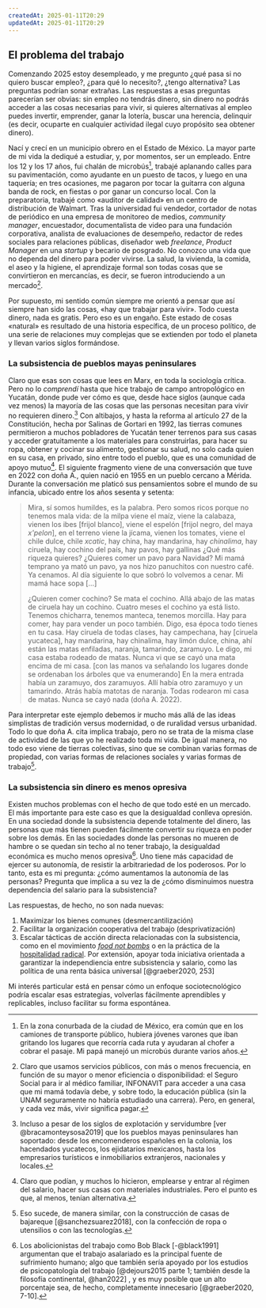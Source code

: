 ```yaml
---
createdAt: 2025-01-11T20:29
updatedAt: 2025-01-11T20:29
---
```

## El problema del trabajo

Comenzando 2025 estoy desempleado, y me pregunto ¿qué pasa si no quiero buscar empleo?, ¿para qué lo necesito?, ¿tengo alternativa? Las preguntas podrían sonar extrañas. Las respuestas a esas preguntas parecerían ser obvias: sin empleo no tendrás dinero, sin dinero no podrás acceder a las cosas necesarias para vivir, si quieres alternativas al empleo puedes invertir, emprender, ganar la lotería, buscar una herencia, delinquir (es decir, ocuparte en cualquier actividad ilegal cuyo propósito sea obtener dinero).

Nací y crecí en un municipio obrero en el Estado de México. La mayor parte de mi vida la dediqué a estudiar, y, por momentos, ser un empleado. Entre los 12 y los 17 años, fui chalán de microbús[^1], trabajé aplanando calles para su pavimentación, como ayudante en un puesto de tacos, y luego en una taquería; en tres ocasiones, me pagaron por tocar la guitarra con alguna banda de rock, en fiestas o por ganar un concurso local. Con la preparatoria, trabajé como «auditor de calidad» en un centro de distribución de Walmart. Tras la universidad fui vendedor, cortador de notas de periódico en una empresa de monitoreo de medios, *community manager*, encuestador, documentalista de video para una fundación corporativa, analista de evaluaciones de desempeño, redactor de redes sociales para relaciones públicas, diseñador web *freelance*, *Product Manager* en una *startup* y becario de posgrado. No conozco una vida que no dependa del dinero para poder vivirse. La salud, la vivienda, la comida, el aseo y la higiene, el aprendizaje formal son todas cosas que se convirtieron en mercancías, es decir, se fueron introduciendo a un mercado[^2].

[^1]: En la zona conurbada de la ciudad de México, era común que en los camiones de transporte público, hubiera jóvenes varones que iban gritando los lugares que recorría cada ruta y ayudaran al chofer a cobrar el pasaje. Mi papá manejó un microbús durante varios años.

[^2]: Claro que usamos servicios públicos, con más o menos frecuencia, en función de su mayor o menor eficiencia o disponibilidad: el Seguro Social para ir al médico familiar, INFONAVIT para acceder a una casa que mi mamá todavía debe, y sobre todo, la educación pública (sin la UNAM seguramente no habría estudiado una carrera). Pero, en general, y cada vez más, vivir significa pagar.

Por supuesto, mi sentido común siempre me orientó a pensar que así siempre han sido las cosas, «hay que trabajar para vivir». Todo cuesta dinero, nada es gratis. Pero eso es un engaño. Este estado de cosas «natural» es resultado de una historia específica, de un proceso político, de una serie de relaciones muy complejas que se extienden por todo el planeta y llevan varios siglos formándose.

### La subsistencia de pueblos mayas peninsulares

Claro que esas son cosas que lees en Marx, en toda la sociología crítica. Pero no lo *comprendí* hasta que hice trabajo de campo antropológico en Yucatán, donde pude ver cómo es que, desde hace siglos (aunque cada vez menos) la mayoría de las cosas que las personas necesitan para vivir no requieren dinero.[^3] Con altibajos, y hasta la reforma al artículo 27 de la Constitución, hecha por Salinas de Gortari en 1992, las tierras comunes permitieron a muchos pobladores de Yucatán tener terrenos para sus casas y acceder gratuitamente a los materiales para construirlas, para hacer su ropa, obtener y cocinar su alimento, gestionar su salud, no solo cada quien en su casa, en privado, sino entre todo el pueblo, que es una comunidad de apoyo mutuo[^4]. El siguiente fragmento viene de una conversación que tuve en 2022 con doña A., quien nació en 1955 en un pueblo cercano a Mérida. Durante la conversación me platicó sus pensamientos sobre el mundo de su infancia, ubicado entre los años sesenta y setenta:

[^3]: Incluso a pesar de los siglos de explotación y servidumbre [ver @bracamonteysosa2019] que los pueblos mayas peninsulares han soportado: desde los encomenderos españoles en la colonia, los hacendados yucatecos, los ejidatarios mexicanos, hasta los empresarios turísticos e inmobiliarios extranjeros, nacionales y locales.

[^4]: Claro que podían, y muchos lo hicieron, emplearse y entrar al régimen del salario, hacer sus casas con materiales industriales. Pero el punto es que, al menos, tenían alternativa.

 > Mira, sí somos humildes, es la palabra. Pero somos ricos porque no tenemos mala vida: de la milpa viene el maíz, viene la calabaza, vienen los ibes [frijol blanco], viene el espelón [frijol negro, del maya *x'pelon*], en el terreno viene la jícama, vienen los tomates, viene el chile dulce, chile *xcatic*, hay china, hay mandarina, hay *chinalima*, hay ciruela, hay cochino del país, hay pavos, hay gallinas ¿Qué más riqueza quieres? ¿Quieres comer un pavo para Navidad? Mi mamá temprano ya mató un pavo, ya nos hizo panuchitos con nuestro café. Ya cenamos. Al día siguiente lo que sobró lo volvemos a cenar. Mi mamá hace sopa […]
 >
 > ¿Quieren comer cochino? Se mata el cochino. Allá abajo de las matas de ciruela hay un cochino. Cuatro meses el cochino ya está listo. Tenemos chicharra, tenemos manteca, tenemos morcilla. Hay para comer, hay para vender un poco también. Digo, esa época todo tienes en tu casa. Hay ciruela de todas clases, hay campechana, hay [ciruela yucateca], hay mandarina, hay chinalima, hay limón dulce, china, ahí están las matas enfiladas, naranja, tamarindo, zaramuyo. Le digo, mi casa estaba rodeado de matas. Nunca vi que se cayó una mata encima de mi casa. [con las manos va señalando los lugares donde se ordenaban los árboles que va enumerando] En la mera entrada había un zaramuyo, dos zaramuyos. Allí había otro zaramuyo y un tamarindo. Atrás había matotas de naranja. Todas rodearon mi casa de matas. Nunca se cayó nada (doña A. 2022).

Para interpretar este ejemplo debemos ir mucho más allá de las ideas simplistas de tradición versus modernidad, o de ruralidad versus urbanidad. Todo lo que doña A. cita implica trabajo, pero no se trata de la misma clase de actividad de las que yo he realizado toda mi vida. De igual manera, no todo eso viene de tierras colectivas, sino que se combinan varias formas de propiedad, con varias formas de relaciones sociales y varias formas de trabajo[^5]. 

[^5]:Eso sucede, de manera similar, con la construcción de casas de bajareque [@sanchezsuarez2018], con la confección de ropa o utensilios o con las tecnologías.

### La subsistencia sin dinero es menos opresiva

Existen muchos problemas con el hecho de que todo esté en un mercado. El más importante para este caso es que la desigualdad conlleva opresión. En una sociedad donde la subsistencia depende totalmente del dinero, las personas que más tienen pueden fácilmente convertir su riqueza en poder sobre los demás. En las sociedades donde las personas no mueren de hambre o se quedan sin techo al no tener trabajo, la desigualdad económica es mucho menos opresiva[^6]. Uno tiene más capacidad de ejercer su autonomía, de resistir la arbitrariedad de los poderosos. Por lo tanto, esta es mi pregunta: ¿cómo aumentamos la autonomía de las personas? Pregunta que implica a su vez la de ¿cómo disminuimos nuestra dependencia del salario para la subsistencia?

[^6]: Los abolicionistas del trabajo como Bob Black [-@black1991] argumentan que el trabajo asalariado es la principal fuente de sufrimiento humano; algo que también sería apoyado por los estudios de psicopatología del trabajo [@dejours2015 parte 1; también desde la filosofía continental, @han2022] , y es muy posible que un alto porcentaje sea, de hecho, completamente innecesario [@graeber2020, 7-10].

Las respuestas, de hecho, no son nada nuevas: 

1. Maximizar los bienes comunes (desmercantilización)
2. Facilitar la organización cooperativa del trabajo (desprivatización)
3. Escalar tácticas de acción directa relacionadas con la subsistencia, como en el movimiento [*food not bombs*](https://en.wikipedia.org/wiki/Food_Not_Bombs) o en la práctica de la [hospitalidad radical](https://www.youtube.com/watch?v=9n9JRw6nyLU). Por extensión, apoyar toda iniciativa orientada a garantizar la independiencia entre subsistencia y salario, como las política de una renta básica universal [@graeber2020, 253]

Mi interés particular está en pensar cómo un enfoque sociotecnológico podría escalar esas estrategias, volverlas fácilmente aprendibles y replicables, incluso facilitar su forma espontánea.

